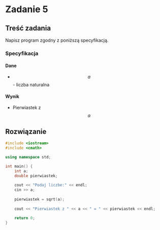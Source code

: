 # Zadanie 5

## Treść zadania

Napisz program zgodny z poniższą specyfikacją.

### Specyfikacja

#### Dane

* $$a$$ - liczba naturalna

#### Wynik

* Pierwiastek z $$a$$

## Rozwiązanie

```cpp
#include <iostream>
#include <cmath>

using namespace std;

int main() {
    int a;
    double pierwiastek;
    
    cout << "Podaj liczbe:" << endl;
    cin >> a;
    
    pierwiastek = sqrt(a);
    
    cout << "Pierwiastek z " << a << " = " << pierwiastek << endl;
    
    return 0;
}
```
